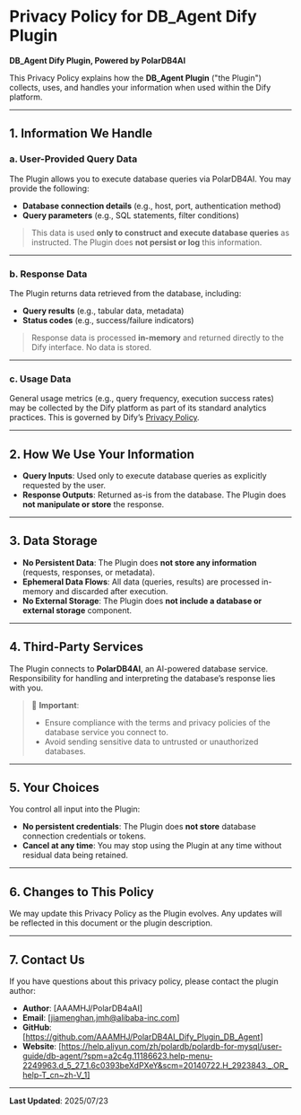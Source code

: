 # Privacy Policy for DB_Agent Dify Plugin  
**DB_Agent Dify Plugin, Powered by PolarDB4AI**  

This Privacy Policy explains how the **DB_Agent Plugin** ("the Plugin") collects, uses, and handles your information when used within the Dify platform.  

---

## 1. Information We Handle  

### a. User-Provided Query Data  
The Plugin allows you to execute database queries via PolarDB4AI. You may provide the following:  

- **Database connection details** (e.g., host, port, authentication method)  
- **Query parameters** (e.g., SQL statements, filter conditions)  

> This data is used **only to construct and execute database queries** as instructed. The Plugin does **not persist or log** this information.  

---

### b. Response Data  
The Plugin returns data retrieved from the database, including:  

- **Query results** (e.g., tabular data, metadata)  
- **Status codes** (e.g., success/failure indicators)  

> Response data is processed **in-memory** and returned directly to the Dify interface. No data is stored.  

---

### c. Usage Data  
General usage metrics (e.g., query frequency, execution success rates) may be collected by the Dify platform as part of its standard analytics practices. This is governed by Dify’s [Privacy Policy](https://dify.ai/privacy).  

---

## 2. How We Use Your Information  

- **Query Inputs**: Used only to execute database queries as explicitly requested by the user.  
- **Response Outputs**: Returned as-is from the database. The Plugin does **not manipulate or store** the response.  

---

## 3. Data Storage  

- **No Persistent Data**: The Plugin does **not store any information** (requests, responses, or metadata).  
- **Ephemeral Data Flows**: All data (queries, results) are processed in-memory and discarded after execution.  
- **No External Storage**: The Plugin does **not include a database or external storage** component.  

---

## 4. Third-Party Services  

The Plugin connects to **PolarDB4AI**, an AI-powered database service. Responsibility for handling and interpreting the database’s response lies with you.  

> 🔐 **Important**:  
> - Ensure compliance with the terms and privacy policies of the database service you connect to.  
> - Avoid sending sensitive data to untrusted or unauthorized databases.  

---

## 5. Your Choices  

You control all input into the Plugin:  

- **No persistent credentials**: The Plugin does **not store** database connection credentials or tokens.  
- **Cancel at any time**: You may stop using the Plugin at any time without residual data being retained.  

---

## 6. Changes to This Policy  

We may update this Privacy Policy as the Plugin evolves. Any updates will be reflected in this document or the plugin description.  

---

## 7. Contact Us  

If you have questions about this privacy policy, please contact the plugin author:  
- **Author**: [AAAMHJ/PolarDB4aAI]  
- **Email**: [jiamenghan.jmh@alibaba-inc.com]  
- **GitHub**: [https://github.com/AAAMHJ/PolarDB4AI_Dify_Plugin_DB_Agent]  
- **Website**: [https://help.aliyun.com/zh/polardb/polardb-for-mysql/user-guide/db-agent/?spm=a2c4g.11186623.help-menu-2249963.d_5_27_1.6c0393beXdPXeY&scm=20140722.H_2923843._.OR_help-T_cn~zh-V_1]  

---  
**Last Updated**: 2025/07/23

